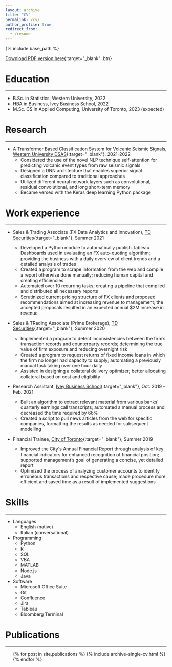 ```yaml
---
layout: archive
title: "CV"
permalink: /cv/
author_profile: true
redirect_from:
  - /resume
---
```


{% include base_path %}

[Download PDF version here](http://anthonyprinaldi.github.io/files/Anthony_Rinaldi_CV.pdf){:target="\_blank" .btn}

Education
======
---
* B.Sc. in Statistics, Western University, 2022
* HBA in Business, Ivey Business School, 2022
* M.Sc. CS in Applied Computing, University of Toronto, 2023 (expected)

Research
======
---
* A Transformer Based Classification System for Volcanic Seismic Signals, [Western University DSAS](https://www.uwo.ca/stats/){:target="\_blank"}, 2021-2022
  * Considered the use of the novel NLP technique self-attention for predicting volcanic event types from raw seismic signals
  * Designed a DNN architecture that enables superior signal classification compared to traditional approaches
  * Utilized different neural network layers such as convolutional, residual convolutional, and long short-term memory
  * Became versed with the Keras deep learning Python package

Work experience
======
---
* Sales & Trading Associate (FX Data Analytics and Innovation), [TD Securities](https://www.tdsecurities.com/ca/en/home-page){:target="\_blank"}, Summer 2021
  * Developed a Python module to automatically publish Tableau Dashboards used in evaluating an FX auto-quoting algorithm; providing the business with a daily overview of client trends and a detailed analysis of trades
  * Created a program to scrape information from the web and compile a report otherwise done manually; reducing human capital and creating efficiencies
  * Automated over 10 recurring tasks; creating a pipeline that compiled and distributed all necessary reports
  * Scrutinized current pricing structure of FX clients and proposed recommendations aimed at increasing revenue to management; the accepted proposals resulted in an expected annual $2M increase in revenue

* Sales & TRading Associate (Prime Brokerage), [TD Securities](https://www.tdsecurities.com/ca/en/home-page){:target="\_blank"}, Summer 2020
  * Implemented a program to detect inconsistencies between the firm’s transaction records and counterparty records; determining the true value of firm exposure and reducing overnight risk
  * Created a program to request returns of fixed income loans in which the firm no longer had capacity to supply; automating a previously manual task taking over one hour daily
  * Assisted in designing a collateral delivery optimizer; better allocating collateral based on cost and eligibility

* Research Assistant, [Ivey Business School](https://www.ivey.uwo.ca/){:target="\_blank"}, Oct. 2019 - Feb. 2021
  * Built an algorithm to extract relevant material from various banks’ quarterly earnings call transcripts; automated a manual process and decreased the time required by 66%
  * Created a script to pull news articles from the web for specific companies, formatting the results as needed for subsequent modelling

* Financial Trainee, [City of Toronto](https://www.toronto.ca/){:target="\_blank"}, Summer 2019
  * Improved the City's Annual Financial Report through analysis of key financial indicators for enhanced recognition of financial position; supported management’s goal of generating a concise, yet detailed report
  * Optimized the process of analyzing customer accounts to identify erroneous transactions and respective cause; made procedure more efficient and saved time as a result of implemented suggestions
  
Skills
======
---
* Languages
  * English (native)
  * Italian (conversational)
* Programming
  * Python
  * R
  * SQL
  * VBA
  * MATLAB
  * Node.js
  * Java
* Software
  * Microsoft Office Suite
  * Git
  * Confluence
  * Jira
  * Tableau
  * Bloomberg Terminal

Publications
======
---
  <ul>{% for post in site.publications %}
    {% include archive-single-cv.html %}
  {% endfor %}</ul>
  
<!-- Talks
======
---
  <ul>{% for post in site.talks %}
    {% include archive-single-talk-cv.html %}
  {% endfor %}</ul>
  
Teaching
======
---
  <ul>{% for post in site.teaching %}
    {% include archive-single-cv.html %}
  {% endfor %}</ul>
  
Service and leadership
======
---
* Currently signed in to 43 different slack teams -->
